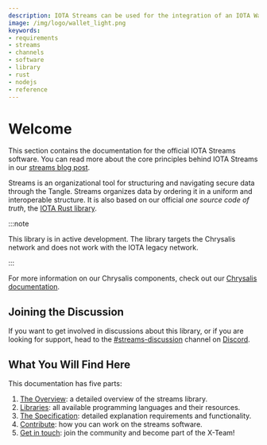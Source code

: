 ```yaml
---
description: IOTA Streams can be used for the integration of an IOTA Wallet into your application. 
image: /img/logo/wallet_light.png
keywords:
- requirements
- streams
- channels
- software
- library
- rust
- nodejs
- reference
---
```

# Welcome

This section contains the documentation for the official IOTA Streams software. You can read more about the core principles behind IOTA Streams in our [streams blog post](https://blog.iota.org/iota-streams-alpha-7e91ee326ac0/).

Streams is an organizational tool for structuring and navigating secure data through the Tangle. Streams organizes data by ordering it in a uniform and interoperable structure. It is also based on our official *one source code of truth*, the [IOTA Rust library](https://github.com/iotaledger/iota.rs). 

:::note

This library is in active development. The library targets the Chrysalis network and does not work with the IOTA legacy network.

:::

For more information on our Chrysalis components, check out our [Chrysalis documentation](https://wiki.iota.org/chrysalis-docs/welcome).

## Joining the Discussion

If you want to get involved in discussions about this library, or if you are looking for support, head to the [#streams-discussion](https://discord.com/channels/397872799483428865/436513763387244544) channel on [Discord](https://discord.iota.org).

## What You Will Find Here

This documentation has five parts:

1. [The Overview](documentation/docs/overview.md): a detailed overview of the streams library.
2. [Libraries](documentation/docs/libraries): all available programming languages and their resources.
3. [The Specification](documentation/docs/specs.md): detailed explanation requirements and functionality.
4. [Contribute](documentation/docs/contribute.md): how you can work on the streams software.
5. [Get in touch](documentation/docs/troubleshooting.md): join the community and become part of the X-Team!
